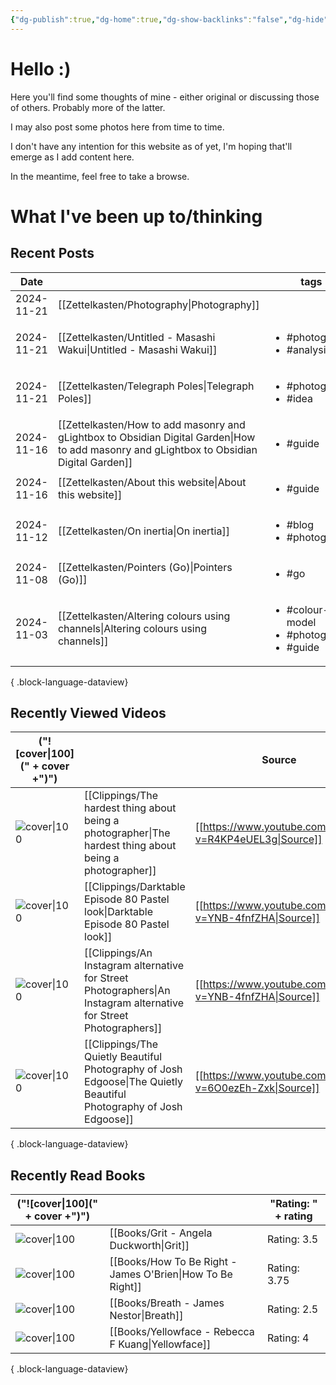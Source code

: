```yaml
---
{"dg-publish":true,"dg-home":true,"dg-show-backlinks":"false","dg-hide":true,"cssClass":["cards","cards-1-1","cards-align-bottom"],"dg-content-classes":["cards","cards-1-1","cards-cols-4"],"permalink":"/home/","hide":true,"contentClasses":"cards cards-1-1 cards-cols-4","tags":["gardenEntry"],"dgShowBacklinks":"false","dgPassFrontmatter":true,"noteIcon":"1","created":"2024-10-26T07:52:57.659+09:00"}
---
```


# Hello :)

Here you'll find some thoughts of mine - either original or discussing those of others. Probably more of the latter.

I may also post some photos here from time to time.

I don't have any intention for this website as of yet, I'm hoping that'll emerge as I add content here.

In the meantime, feel free to take a browse.

# What I've been up to/thinking

## Recent Posts
| Date       |                                                                                                                                              | tags                                                                |
| ---------- | -------------------------------------------------------------------------------------------------------------------------------------------- | ------------------------------------------------------------------- |
| 2024-11-21 | [[Zettelkasten/Photography\|Photography]]                                                                                                 | <ul></ul>                                                           |
| 2024-11-21 | [[Zettelkasten/Untitled - Masashi Wakui\|Untitled - Masashi Wakui]]                                                                       | <ul><li>#photography</li><li>#analysis</li></ul>                    |
| 2024-11-21 | [[Zettelkasten/Telegraph Poles\|Telegraph Poles]]                                                                                         | <ul><li>#photography</li><li>#idea</li></ul>                        |
| 2024-11-16 | [[Zettelkasten/How to add masonry and gLightbox to Obsidian Digital Garden\|How to add masonry and gLightbox to Obsidian Digital Garden]] | <ul><li>#guide</li></ul>                                            |
| 2024-11-16 | [[Zettelkasten/About this website\|About this website]]                                                                                   | <ul><li>#guide</li></ul>                                            |
| 2024-11-12 | [[Zettelkasten/On inertia\|On inertia]]                                                                                                   | <ul><li>#blog</li><li>#photography</li></ul>                        |
| 2024-11-08 | [[Zettelkasten/Pointers (Go)\|Pointers (Go)]]                                                                                             | <ul><li>#go</li></ul>                                               |
| 2024-11-03 | [[Zettelkasten/Altering colours using channels\|Altering colours using channels]]                                                         | <ul><li>#colour-model</li><li>#photography</li><li>#guide</li></ul> |

{ .block-language-dataview}

## Recently Viewed Videos
| ("![cover\|100](" + cover +")")                                     |                                                                                                                       | Source                                                  |
| ------------------------------------------------------------------- | --------------------------------------------------------------------------------------------------------------------- | ------------------------------------------------------- |
| ![cover\|100](https://i.ytimg.com/vi/R4KP4eUEL3g/maxresdefault.jpg) | [[Clippings/The hardest thing about being a photographer\|The hardest thing about being a photographer]]           | [[https://www.youtube.com/watch?v=R4KP4eUEL3g\|Source]] |
| ![cover\|100](https://i.ytimg.com/vi/ZD4Hxb5zU6M/maxresdefault.jpg) | [[Clippings/Darktable Episode 80 Pastel look\|Darktable Episode 80 Pastel look]]                                   | [[https://www.youtube.com/watch?v=YNB-4fnfZHA\|Source]] |
| ![cover\|100](https://i.ytimg.com/vi/YNB-4fnfZHA/maxresdefault.jpg) | [[Clippings/An Instagram alternative for Street Photographers\|An Instagram alternative for Street Photographers]] | [[https://www.youtube.com/watch?v=YNB-4fnfZHA\|Source]] |
| ![cover\|100](https://i.ytimg.com/vi/6O0ezEh-Zxk/maxresdefault.jpg) | [[Clippings/The Quietly Beautiful Photography of Josh Edgoose\|The Quietly Beautiful Photography of Josh Edgoose]] | [[https://www.youtube.com/watch?v=6O0ezEh-Zxk\|Source]] |

{ .block-language-dataview}

## Recently Read Books
| ("![cover\|100](" + cover +")")                                                                                                |                                                               | "Rating: " + rating |
| ------------------------------------------------------------------------------------------------------------------------------ | ------------------------------------------------------------- | ------------------- |
| ![cover\|100](http://books.google.com/books/content?id=p14yCwAAQBAJ&printsec=frontcover&img=1&zoom=5&edge=curl&source=gbs_api) | [[Books/Grit - Angela Duckworth\|Grit]]                    | Rating: 3.5         |
| ![cover\|100](http://books.google.com/books/content?id=QmVPDwAAQBAJ&printsec=frontcover&img=1&zoom=5&edge=curl&source=gbs_api) | [[Books/How To Be Right - James O'Brien\|How To Be Right]] | Rating: 3.75        |
| ![cover\|100](http://books.google.com/books/content?id=-ZuzDwAAQBAJ&printsec=frontcover&img=1&zoom=5&edge=curl&source=gbs_api) | [[Books/Breath - James Nestor\|Breath]]                    | Rating: 2.5         |
| ![cover\|100](http://books.google.com/books/content?id=crZ1EAAAQBAJ&printsec=frontcover&img=1&zoom=5&edge=curl&source=gbs_api) | [[Books/Yellowface - Rebecca F Kuang\|Yellowface]]         | Rating: 4           |

{ .block-language-dataview}